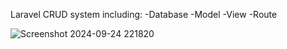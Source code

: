 Laravel CRUD system 
including:
-Database
-Model
-View
-Route

![Screenshot 2024-09-24 221820](https://github.com/user-attachments/assets/65cd186f-8153-4555-bf51-c75a80ec22ef)
